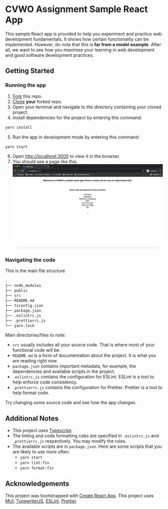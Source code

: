 # CVWO Assignment Sample React App

This sample React app is provided to help you experiment and practice web development fundamentals.
It shows how certain functionality can be implemented.
However, do note that this is **far from a model example**.
After all, we want to see how you maximise your learning in web development
and good software development practices.

## Getting Started

### Running the app
1. [Fork](https://docs.github.com/en/get-started/quickstart/fork-a-repo#forking-a-repository) this repo.
2. [Clone](https://docs.github.com/en/get-started/quickstart/fork-a-repo#cloning-your-forked-repository) **your** forked repo.
3. Open your terminal and navigate to the directory containing your cloned project.
4. Install dependencies for the project by entering this command:
```bash
yarn install
```
5. Run the app in development mode by entering this command:
```bash
yarn start
```
6. Open [http://localhost:3000](http://localhost:3000) to view it in the browser.
7. You should see a page like this.
![Basic Page](public/images/BasicPage.png)
   
### Navigating the code
This is the main file structure
```
.
├── node_modules
├── public
├── src
├── README.md
├── tsconfig.json
├── package.json
├── .eslintrc.js
├── .prettierrc.js
└── yarn.lock
```

Main directories/files to note:
* `src` usually includes all your source code. That is where most of your functional code will be.
* `README.md` is a form of documentation about the project. It is what you are reading right now.
* `package.json` contains important metadata, for example, the dependencies and available scripts in the project.
* `.eslintrc.js` contains the configuration for ESLint. ESLint is a tool to help enforce code consistency.
* `.prettierrc.js` contains the configuration for Prettier. Prettier is a tool to help format code.

Try changing some source code and see how the app changes.

## Additional Notes

* This project uses [Typescript](https://www.typescriptlang.org/).
* The linting and code formatting rules are specified in `.eslintrc.js` and `.prettierrc.js` respectively.
  You may modify the rules.
* The available scripts are in `package.json`.
  Here are some scripts that you are likely to use more often:
  * `yarn start`
  * `yarn lint:fix`
  * `yarn format:fix`

## Acknowledgements
This project was bootstrapped with [Create React App](https://github.com/facebook/create-react-app).
This project uses [MUI](https://mui.com/), 
[TypewriterJS](https://github.com/tameemsafi/typewriterjs#readme), 
[ESLint](https://eslint.org/), [Prettier](https://prettier.io/).
